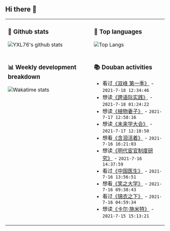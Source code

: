 ## Hi there 👋

<table>
<tr>
<td valign="top" width="54%">

### 🔭 Github stats

![YXL76's github stats](https://github-readme-stats.yxl76.vercel.app/api?username=YXL76&count_private=true&show_icons=true&include_all_commits=true&theme=prussian&line_height=28&disable_animations=true)

</td>

<td valign="top" width="46%">

### 🌱 Top languages

![Top Langs](https://github-readme-stats.yxl76.vercel.app/api/top-langs/?username=YXL76&layout=compact&theme=prussian&langs_count=8&hide=HTML,CSS,SCSS)

</td>
</tr>
<tr>
<td valign="top" width="54%">

### 📊 Weekly development breakdown

![Wakatime stats](https://github-readme-stats.yxl76.vercel.app/api/wakatime?username=YXL76&layout=compact&theme=prussian)


</td>
<td valign="top" width="46%">

### 📚 Douban activities

- 看过[《双峰 第一季》](http://movie.douban.com/subject/1295526/) - `2021-7-18 12:34:46`
- 想读[《跨语际实践》](https://book.douban.com/subject/3062072/) - `2021-7-18 01:24:22`
- 想读[《植物妻子》](https://book.douban.com/subject/25816288/) - `2021-7-17 12:58:16`
- 想读[《未来学大会》](https://book.douban.com/subject/35330057/) - `2021-7-17 12:18:50`
- 想看[《含泪活着》](http://movie.douban.com/subject/2342568/) - `2021-7-16 16:21:03`
- 想读[《明代宦官制度研究》](https://book.douban.com/subject/30279103/) - `2021-7-16 14:37:59`
- 看过[《中国医生》](http://movie.douban.com/subject/35087699/) - `2021-7-16 13:56:51`
- 想看[《笑之大学》](http://movie.douban.com/subject/1328665/) - `2021-7-16 09:38:43`
- 看过[《锦衣之下》](http://movie.douban.com/subject/27107123/) - `2021-7-16 04:59:34`
- 想读[《卡尔·施米特》](https://book.douban.com/subject/26574820/) - `2021-7-15 15:13:21`

</td>
</tr>
</table>

<!--
**YXL76/YXL76** is a ✨ _special_ ✨ repository because its `README.md` (this file) appears on your GitHub profile.

Here are some ideas to get you started:

- 🔭 I’m currently working on ...
- 🌱 I’m currently learning ...
- 👯 I’m looking to collaborate on ...
- 🤔 I’m looking for help with ...
- 💬 Ask me about ...
- 📫 How to reach me: ...
- 😄 Pronouns: ...
- ⚡ Fun fact: ...
-->
